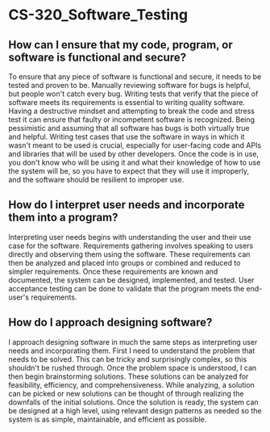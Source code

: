 # CS-320_Software_Testing
## How can I ensure that my code, program, or software is functional and secure?
To ensure that any piece of software is functional and secure, it needs to be tested and proven to be. Manually reviewing software for bugs is helpful, but people won't catch every bug. Writing tests that verify that the piece of software meets its requirements is essential to writing quality software. Having a destructive mindset and attempting to break the code and stress test it can ensure that faulty or incompetent software is recognized. Being pessimistic and assuming that all software has bugs is both virtually true and helpful. Writing test cases that use the software in ways in which it wasn't meant to be used is crucial, especially for user-facing code and APIs and libraries that will be used by other developers. Once the code is in use, you don't know who will be using it and what their knowledge of how to use the system will be, so you have to expect that they will use it improperly, and the software should be resilient to improper use.
## How do I interpret user needs and incorporate them into a program?
Interpreting user needs begins with understanding the user and their use case for the software. Requirements gathering involves speaking to users directly and observing them using the software. These requirements can then be analyzed and placed into groups or combined and reduced to simpler requirements. Once these requirements are known and documented, the system can be designed, implemented, and tested. User acceptance testing can be done to validate that the program meets the end-user's requirements.
## How do I approach designing software?
I approach designing software in much the same steps as interpreting user needs and incorporating them. First I need to understand the problem that needs to be solved. This can be tricky and surprisingly complex, so this shouldn't be rushed through. Once the problem space is understood, I can then begin brainstorming solutions. These solutions can be analyzed for feasibility, efficiency, and comprehensiveness. While analyzing, a solution can be picked or new solutions can be thought of through realizing the downfalls of the initial solutions. Once the solution is ready, the system can be designed at a high level, using relevant design patterns as needed so the system is as simple, maintainable, and efficient as possible. 
